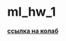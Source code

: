 # ml_hw_1

[**ссылка на колаб**](https://colab.research.google.com/drive/1cY9owxYwGf19LptsvlTHread2KVby3m0?usp=sharing)
